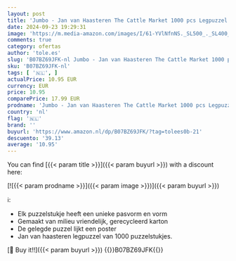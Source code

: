 ```yaml
---
layout: post
title: 'Jumbo - Jan van Haasteren The Cattle Market 1000 pcs Legpuzzel 1000 stuk s '
date: 2024-09-23 19:29:31
image: 'https://m.media-amazon.com/images/I/61-YVlNfnNS._SL500_._SL400_.jpg'
comments: true
category: ofertas
author: 'tole.es'
slug: 'B07BZ69JFK-nl Jumbo - Jan van Haasteren The Cattle Market 1000 pcs...'
sku: 'B07BZ69JFK-nl'
tags: [ '🇳🇱', ]
actualPrice: 10.95 EUR
currency: EUR
price: 10.95
comparePrice: 17.99 EUR
prodname: 'Jumbo - Jan van Haasteren The Cattle Market 1000 pcs Legpuzzel 1000 stuk s '
country: 'nl'
flag: '🇳🇱'
brand: ''
buyurl: 'https://www.amazon.nl/dp/B07BZ69JFK/?tag=tolees0b-21'
descuento: '39.13'
average: '10.95'
---
```


You can find [{{< param title >}}]({{< param buyurl >}}) with a discount here:

[![{{< param prodname >}}]({{< param image >}})]({{< param buyurl >}})

ℹ️:

- Elk puzzelstukje heeft een unieke pasvorm en vorm
- Gemaakt van milieu vriendelijk, gerecycleerd karton
- De gelegde puzzel lijkt een poster
- Jan van haasteren legpuzzel van 1000 puzzelstukjes.

[🛒 Buy it!!]({{< param buyurl >}})
{{<world>}}B07BZ69JFK{{</world>}}
